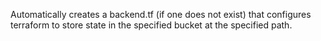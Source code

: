 Automatically creates a backend.tf (if one does not exist) that configures terraform to store state in the specified bucket at the specified path.
